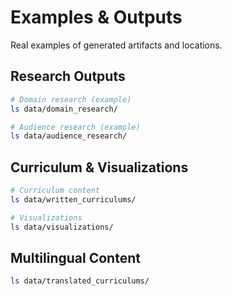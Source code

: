 # Examples & Outputs

Real examples of generated artifacts and locations.

## Research Outputs

```bash
# Domain research (example)
ls data/domain_research/

# Audience research (example)
ls data/audience_research/
```

## Curriculum & Visualizations

```bash
# Curriculum content
ls data/written_curriculums/

# Visualizations
ls data/visualizations/
```

## Multilingual Content

```bash
ls data/translated_curriculums/
```
